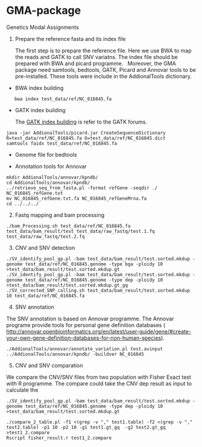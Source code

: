# GMA-package

Genetics Modal Assignments

1. Prepare the reference fasta and its index file

   The first step is to prepare the reference file. Here we use BWA to map the reads and GATK to call SNV variatns. The index file should be prepared with BWA and picard programme. 
   Moreover, the GMA package need samtools, bedtools, GATK, Picard and Annovar tools to be pre-installed. These tools were include in the AddionalTools dictionary. 
   

+ BWA index building

```{sh}
   bwa index test_data/ref/NC_016845.fa
```

+ GATK index building

   The [GATK index building](https://gatkforums.broadinstitute.org/gatk/discussion/1601/how-can-i-prepare-a-fasta-file-to-use-as-reference) is refer to the GATK forums.
 
```{sh}
java -jar AddionalTools/picard.jar CreateSequenceDictionary R=test_data/ref/NC_016845.fa O=test_data/ref/NC_016845.dict 
samtools faidx test_data/ref/NC_016845.fa
```

+ Genome file for bedtools

+ Annotation tools for Annovar
```{sh}
mkdir AddionalTools/annovar/kpndb/
cd AddionalTools/annovar/kpndb/
../retrieve_seq_from_fasta.pl -format refGene -seqdir ./ NC_016845_refGene.txt
mv NC_016845_refGene.txt.fa NC_016845_refGeneMrna.fa
cd ../../../
```

2. Fastq mapping and bam processing

```{sh}
./bam_Processing.sh test_data/ref/NC_016845.fa test_data/bam_result/test test_data/raw_fastq/test.1.fq test_data/raw_fastq/test.2.fq
```

3. CNV and SNV detection

```{sh}
./SV_identify_pool_gp.pl -bam test_data/bam_result/test.sorted.mkdup -genome test_data/ref/NC_016845.genome -type bga -ploidy 10 >test_data/bam_result/test.sorted.mkdup.gt
./SV_identify_pool_gp.pl -bam test_data/bam_result/test.sorted.mkdup -genome test_data/ref/NC_016845.genome -type dep -ploidy 10 >test_data/bam_result/test.sorted.mkdup.gt_gq
./SV_corrected_SNP_calling.sh test_data/bam_result/test.sorted.mkdup 10 test_data/ref/NC_016845.fa
```



4. SNV annotation

The SNV annotation is based on Annovar programme. The Annovar programe provide tools for personal gene definition databases ( http://annovar.openbioinformatics.org/en/latest/user-guide/gene/#create-your-own-gene-definition-databases-for-non-human-species).

```{sh}
./AddionalTools/annovar/annotate_variation.pl test.avinput ../AddionalTools/annovar/kpndb/ -buildver NC_016845
```

5. CNV and SNV comparation

We compare the CNV/SNV files from two population with Fisher Exact test with R programme. 
The compare could take the CNV dep result as input to calculate the 

```{sh}
./SV_identify_pool_gp.pl -bam test_data/bam_result/test.sorted.mkdup -genome test_data/ref/NC_016845.genome -type dep -ploidy 10 >test_data/bam_result/test.sorted.mkdup.gt

./compare_2_table.pl -f1 <(grep -v "," test1.table) -f2 <(grep -v "," test2.table) -p1 10 -p2 10 -g1 test1.gt_gq  -g2 test2.gt_gq >test1_2.compare 
Rscript fisher_result.r test1_2.compare
```
